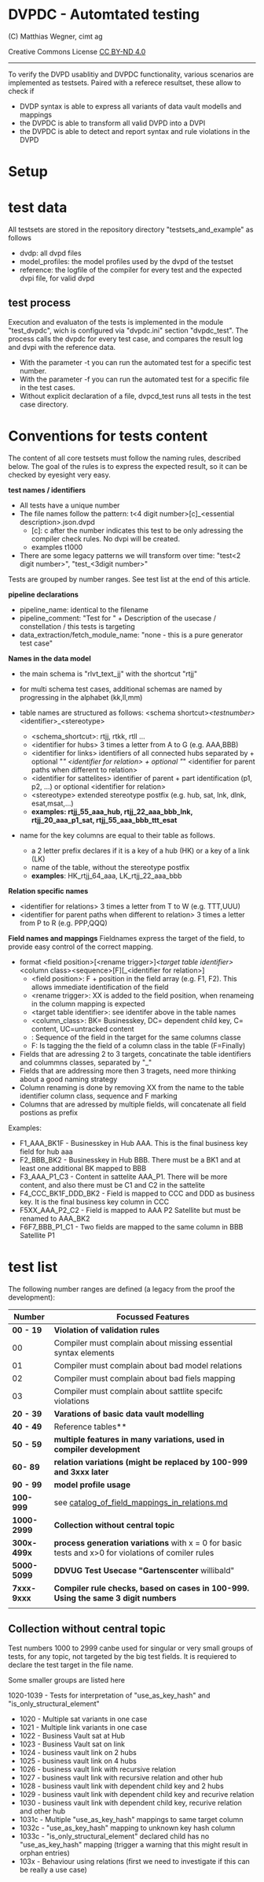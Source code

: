 DVPDC - Automtated testing
==============================
(C) Matthias Wegner, cimt ag

Creative Commons License [CC BY-ND 4.0](https://creativecommons.org/licenses/by-nd/4.0/)

---------

To verify the DVPD usablitiy and DVPDC functionality, various scenarios are implemented
as testsets. Paired with a referece resultset, these allow to check if 
- DVDP syntax is able to express all variants of data vault modells and mappings
- the DVPDC is able to transform all valid DVPD into a DVPI
- the DVPDC is able to detect and report syntax and rule violations in the DVPD

# Setup 

# test data
All testsets are stored in the repository directory "testsets_and_example" as follows
- dvdp: all dvpd files
- model_profiles: the model profiles used by the dvpd of the testset
- reference: the logfile of the compiler for every test and the expected dvpi file, for valid dvpd

## test process
Execution and evaluaton of the tests is implemented in the module "test_dvpdc", wich is configured via "dvpdc.ini"
section "dvpdc_test".
The process calls the dvpdc for every test case, and compares the result log and dvpi with the reference data.

- With the parameter -t <testnumber> you can run the automated test for a specific test number.
- With the parameter -f <dvpd filename> you can run the automated test for a specific file in the test cases.
- Without explicit declaration of a file, dvpcd_test runs all tests in the test case directory.

# Conventions for tests content
The content of all  core testsets must follow the naming rules, described below. The goal of the rules is
to express the expected result, so it can be checked by eyesight very easy.

**test names / identifiers**
- All tests have a unique number
- The file names follow the pattern: t\<4 digit number>\[c]_\<essential description>.json.dvpd
    - \[c]: c after the number indicates this test to be only adressing the compiler check rules. No dvpi will be created.
    - examples t1000
- There are some legacy patterns we will transform over time: "test\<2 digit number>", "test_\<3digit number>"

Tests are grouped by number ranges. See test list at the end of this article.

**pipeline declarations**
- pipeline_name: identical to the filename
- pipeline_comment: "Test for " + Description of the usecase / constellation /  this tests is targeting
- data_extraction/fetch_module_name: "none - this is a pure generator test case"

**Names in the data model**
- the main schema is "rlvt_text_jj" with the shortcut "rtjj"
- for multi schema test cases, additional schemas are named by progressing in the alphabet (kk,ll,mm)
- table names are structured as follows: \<schema shortcut>_\<testnumber>_\<identifier>_\<stereotype>
    - \<schema_shortcut>: rtjj, rtkk, rtll ...
    - \<identifier for hubs> 3 times a letter from A to G (e.g. AAA,BBB)
    - \<identifier for links> identifiers of all connected hubs separated by + optional "_" \<identifier for relation> + optional "_" \<identifier for parent paths when different to relation>
    - \<identifier for sattelites> identifier of parent + part identification (p1, p2, ...) or optional \<identifier for relation>
    - \<stereotype> extended stereotype postfix (e.g. hub, sat, lnk, dlnk, esat,msat,...)
    - **examples: rtjj_55_aaa_hub, rtjj_22_aaa_bbb_lnk, rtjj_20_aaa_p1_sat, rtjj_55_aaa_bbb_ttt_esat**

- name for the key columns are equal to their table as follows.
    - a 2 letter prefix declares if it is a key of a hub (HK) or a key of a link (LK)
    - name of the table, without the stereotype postfix
    - **examples**: HK_rtjj_64_aaa, LK_rtjj_22_aaa_bbb

**Relation specific names**
- \<identifier for relations> 3 times a letter from T to W (e.g. TTT,UUU)
- \<identifier for parent paths when different to relation> 3 times a letter from P to R (e.g. PPP,QQQ)
 
**Field names and mappings**
Fieldnames express the target of the field, to provide easy control of the correct mapping.  
- format \<field position>\[\<rename trigger>]_\<target table identifier>_\<column class>\<sequence>\[F]\[_\<identifier for relation>]
    - \<field position>: F + position in the field array (e.g. F1, F2). This allows immediate identification of the field
    - \<rename trigger>: XX is added to the field position, when renameing in the column mapping is expected
    - \<target table identifier>: see identifer above in the table names 
    - \<column_class>: BK= Businesskey, DC= dependent child key, C= content, UC=untracked content
    - <sequence>: Sequence of the field in the target for the same columns classe
    - F: Is tagging the the field of a column class in the table (F=Finally) 
- Fields that are adressing 2 to 3 targets, concatinate the table identifiers and colummns classes, separated by "_" 
- Fields that are addressing more then 3 tragets, need more thinking about a good naming strategy
- Column renaming is done by removing XX from the name to the table identifier column class, sequence and F marking
- Columns that are adressed by multiple fields, will concatenate all field postions as prefix

Examples:
- F1_AAA_BK1F - Businesskey in Hub AAA. This is the final business key field for hub aaa
- F2_BBB_BK2  - Businesskey in Hub BBB. There must be a BK1 and at least one additional BK mapped to BBB
- F3_AAA_P1_C3 - Content in sattelite AAA_P1. There will be more content, and also there must be C1 and C2 in the sattelite
- F4_CCC_BK1F_DDD_BK2 - Field is mapped to CCC and DDD as business key. It is the final business key column in CCC
- F5XX_AAA_P2_C2 - Field is mapped to AAA P2 Satellite but must be renamed to AAA_BK2 
- F6F7_BBB_P1_C1 - Two fields are mapped to the same column in BBB Satellite P1

# test list
The following number ranges are defined (a legacy from the proof the development):

| Number           | Focussed Features                                                                                    | 
|------------------|------------------------------------------------------------------------------------------------------|
| **00 - 19**      | **Violation of validation rules**                                                                    |
| 00               | Compiler must complain about missing essential syntax elements                                       |
| 01               | Compiler must complain about bad model relations                                                     |
| 02               | Compiler must complain about bad fiels mapping                                                       |
| 03               | Compiler must complain about sattlite specifc violations                                             |
| **20 - 39**      | **Varations of basic data vault modelling**                                                          |
| **40 - 49**      | Reference tables**                                                                                   |
| **50 - 59**      | **multiple features in many variations, used in compiler development**                               |
| **60- 89**       | **relation variations (might be replaced by 100-999 and 3xxx later**                                 |
| **90 - 99**      | **model profile usage**                                                                              |
| **100-999**      | see  [catalog_of_field_mappings_in_relations.md](catalog_of_field_mappings_in_relations.md)          |                                                        |
| **1000-2999**    | **Collection without central topic**                                                                 |
| **300x-499x**    | **process generation variations** with x = 0 for basic tests and x>0 for violations of comiler rules |
| **5000-5099**    | **DDVUG Test Usecase "Gartenscenter** willibald"                                                       |
| **7xxx-9xxx**    | **Compiler rule checks, based on cases in 100-999. Using the same 3 digit numbers**                  |
|                  |                                                                                                      |

## Collection without central topic
Test numbers 1000 to 2999 canbe used for singular or very small groups of tests, for any topic, not targeted by the big
test fields. It is requiered to declare the test target in the file name.

Some smaller groups are listed here

1020-1039 - Tests for interpretation of "use_as_key_hash" and "is_only_structural_element"
- 1020 - Multiple sat variants in one case
- 1021 - Multiple link variants in one case
- 1022 - Business Vault sat at Hub
- 1023 - Business Vault sat on link
- 1024 - business vault link on 2 hubs
- 1025 - business vault link on 4 hubs
- 1026 - business vault link with recursive relation
- 1027 - business vault link with recursive relation and other hub
- 1028 - business vault link with dependent child key and 2 hubs
- 1029 - business vault link with dependent child key and recurive relation
- 1030 - business vault link with dependent child key, recurive relation and other hub
- 1031c - Multiple "use_as_key_hash" mappings to same target column
- 1032c - "use_as_key_hash" mapping to unknown key hash column
- 1033c - "is_only_structural_element" declared child has no "use_as_key_hash" mapping (trigger a warning that this might result in orphan entries)
- 103x - Behaviour using relations (first we need to investigate if this can be really a use case)